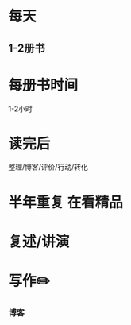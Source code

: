 # 每天 
  ## 1-2册书
  
# 每册书时间
  1-2小时
  
# 读完后
  整理/博客/评价/行动/转化
  
# 半年重复 在看精品

# 复述/讲演

# 写作✏️
  ### 博客

